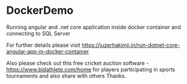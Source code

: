# DockerDemo
Running angular and .net core application inside docker container and connecting to SQL Server

For further details please visit https://juzerhakimji.in/run-dotnet-core-angular-app-in-docker-container

Also please check out this free cricket auction software - https://www.bidathlete.com/home for players participating in sports tournaments and also share with others Thanks.  
